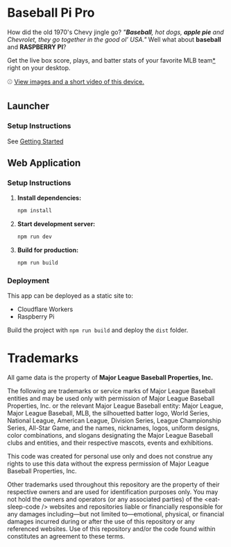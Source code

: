 # Baseball Pi Pro

How did the old 1970's Chevy jingle go?  *"**Baseball**, hot dogs, **apple pie** and Chevrolet, they go together in the good ol’ USA."*   Well what about **baseball** and **RASPBERRY PI**?   

Get the live box score, plays, and batter stats of your favorite MLB team[\*](#important-notice) right on your desktop.

:baseball: [View images and a short video of this device.](#)


## Launcher

### Setup Instructions

See [Getting Started](launcher/README.md)

## Web Application 

### Setup Instructions

1. **Install dependencies:**
   ```bash
   npm install
   ```

2. **Start development server:**
   ```bash
   npm run dev
   ```

3. **Build for production:**
   ```bash
   npm run build
   ```

### Deployment

This app can be deployed as a static site to:
- Cloudflare Workers
- Raspberry Pi

Build the project with `npm run build` and deploy the `dist` folder.


# Trademarks 

All game data is the property of **Major League Baseball Properties, Inc.**

The following are trademarks or service marks of Major League Baseball entities and may be used only with permission of Major League Baseball Properties, Inc. or the relevant Major League Baseball entity: Major League, Major League Baseball, MLB, the silhouetted batter logo, World Series, National League, American League, Division Series, League Championship Series, All-Star Game, and the names, nicknames, logos, uniform designs, color combinations, and slogans designating the Major League Baseball clubs and entities, and their respective mascots, events and exhibitions.

This code was created for personal use only and does not construe any rights to use this data without the express permission of Major League Baseball Properties, Inc. 

Other trademarks used throughout this repository are the property of their respective owners and are used for identification purposes only. You may not hold the owners and operators (or any associated parties) of the &lt;eat-sleep-code /&gt; websites and repositories liable or financially responsible for any damages including—but not limited to—emotional, physical, or financial damages incurred during or after the use of this repository or any referenced websites. Use of this repository and/or the code found within constitutes an agreement to these terms.
